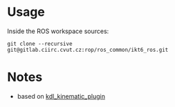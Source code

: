 
# Usage

Inside the ROS workspace sources:

```
git clone --recursive git@gitlab.ciirc.cvut.cz:rop/ros_common/ikt6_ros.git
```


# Notes

 - based on [kdl_kinematic_plugin](https://github.com/ros-planning/moveit/blob/kinetic-devel/moveit_kinematics/kdl_kinematics_plugin/src/kdl_kinematics_plugin.cpp)

